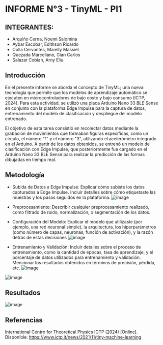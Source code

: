 # INFORME N°3 - TinyML  - PI1

## INTEGRANTES: 
- Arquiño Cerna, Noemi Salomina
- Aybar Escobar, Edithson Ricardo
- Colla Cervantes, Marelly Massiel
- Quezada Marceliano, Gian Carlos
- Salazar Cobian, Arny Eliu

## Introducción
En el presente informe se aborda el concepto de TinyML; una nueva tecnología que permite que los modelos de aprendizaje automático se ejecuten en microcontroladores de bajo costo y bajo consumo (ICTP, 2024). Para esta actividad, se utilizó una placa Arduino Nano 33 BLE Sense en conjunto con la plataforma Edge Impulse para la captura de datos, entrenamiento del modelo de clasificación y despliegue del modelo entrenado. 

El objetivo de esta tarea consistió en recolectar datos mediante la grabación de movimientos que formaban figuras específicas, como un círculo, el número "1" y el número "3", utilizando el acelerómetro integrado en el Arduino. A partir de los datos obtenidos, se entrenó un modelo de clasificación con Edge Impulse, que posteriormente fue cargado en el Arduino Nano 33 BLE Sense para realizar la predicción de las formas dibujadas en tiempo real.

## Metodología
- Subida de Datos a Edge Impulse: Explicar cómo subiste los datos capturados a Edge Impulse. Incluir detalles sobre cómo etiquetaste las muestras y los pasos seguidos en la plataforma.
  ![image](https://github.com/user-attachments/assets/8129bab5-8f62-4d73-a57d-c05b2f172943)
- Preprocesamiento: Describir cualquier preprocesamiento realizado, como filtrado de ruido, normalización, o segmentación de los datos.

- Configuración del Modelo: Explicar el modelo que utilizaste (por ejemplo, una red neuronal simple), la arquitectura, los hiperparámetros (como número de capas, neuronas, función de activación), y la razón detrás de estas decisiones
![image](https://github.com/user-attachments/assets/df447bde-6b7d-4238-9564-ed267f6978f9)

- Entrenamiento y Validación: Incluir detalles sobre el proceso de entrenamiento, como la cantidad de épocas, tasa de aprendizaje, y el porcentaje de datos utilizados para entrenamiento y validación. Mencionar los resultados obtenidos en términos de precisión, pérdida, etc.
![image](https://github.com/user-attachments/assets/62369d4a-0d86-44d8-b7fc-b1a1e0cd2580)

![image](https://github.com/user-attachments/assets/4866b885-086b-4e71-9e27-bce8cfc7cee3)

## Resultados
![image](https://github.com/user-attachments/assets/e93eceb1-d831-4699-b68d-a22d7e2d019a)

## Referencias
International Centro for Theoretical Physics ICTP (2024) [Online]. Disponible: https://www.ictp.it/news/2021/11/tiny-machine-learning
